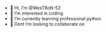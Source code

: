 - 👋 Hi, I’m @WesTRoN-52
- 👀 I’m interested in coding
- 🌱 I’m currently learning professional python
- 💞️ Dont I’m looking to collaborate on 
  

<!---
WesTRoN-52/WesTRoN-52 is a ✨ special ✨ repository because its `README.md` (this file) appears on your GitHub profile.
You can click the Preview link to take a look at your changes.
--->
